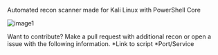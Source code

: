 Automated recon scanner made for Kali Linux with PowerShell Core

![image1](https://github.com/image.png)

Want to contribute?
Make a pull request with additional recon or open a issue with the following information.
*Link to script
*Port/Service